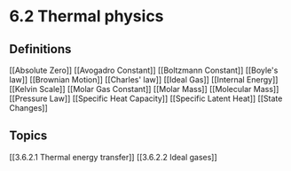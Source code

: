 # 6.2 Thermal physics
## Definitions
[[Absolute Zero]]
[[Avogadro Constant]]
[[Boltzmann Constant]]
[[Boyle's law]]
[[Brownian Motion]]
[[Charles' law]]
[[Ideal Gas]]
[[Internal Energy]]
[[Kelvin Scale]]
[[Molar Gas Constant]]
[[Molar Mass]]
[[Molecular Mass]]
[[Pressure Law]]
[[Specific Heat Capacity]]
[[Specific Latent Heat]]
[[State Changes]]

## Topics
[[3.6.2.1 Thermal energy transfer]]
[[3.6.2.2 Ideal gases]]